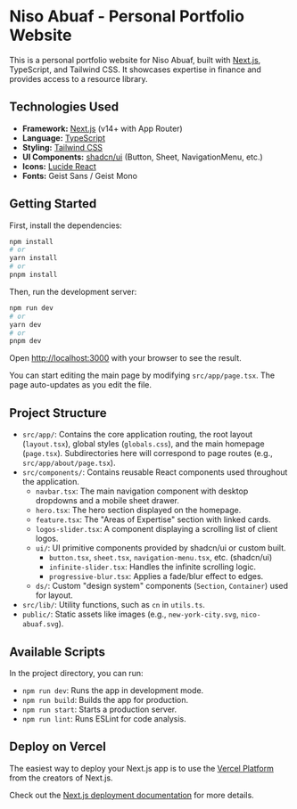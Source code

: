 # Niso Abuaf - Personal Portfolio Website

This is a personal portfolio website for Niso Abuaf, built with [Next.js](https://nextjs.org/), TypeScript, and Tailwind CSS. It showcases expertise in finance and provides access to a resource library.

## Technologies Used

*   **Framework:** [Next.js](https://nextjs.org/) (v14+ with App Router)
*   **Language:** [TypeScript](https://www.typescriptlang.org/)
*   **Styling:** [Tailwind CSS](https://tailwindcss.com/)
*   **UI Components:** [shadcn/ui](https://ui.shadcn.com/) (Button, Sheet, NavigationMenu, etc.)
*   **Icons:** [Lucide React](https://lucide.dev/)
*   **Fonts:** Geist Sans / Geist Mono

## Getting Started

First, install the dependencies:

```bash
npm install
# or
yarn install
# or
pnpm install
```

Then, run the development server:

```bash
npm run dev
# or
yarn dev
# or
pnpm dev
```

Open [http://localhost:3000](http://localhost:3000) with your browser to see the result.

You can start editing the main page by modifying `src/app/page.tsx`. The page auto-updates as you edit the file.

## Project Structure

*   `src/app/`: Contains the core application routing, the root layout (`layout.tsx`), global styles (`globals.css`), and the main homepage (`page.tsx`). Subdirectories here will correspond to page routes (e.g., `src/app/about/page.tsx`).
*   `src/components/`: Contains reusable React components used throughout the application.
    *   `navbar.tsx`: The main navigation component with desktop dropdowns and a mobile sheet drawer.
    *   `hero.tsx`: The hero section displayed on the homepage.
    *   `feature.tsx`: The "Areas of Expertise" section with linked cards.
    *   `logos-slider.tsx`: A component displaying a scrolling list of client logos.
    *   `ui/`: UI primitive components provided by shadcn/ui or custom built.
        *   `button.tsx`, `sheet.tsx`, `navigation-menu.tsx`, etc. (shadcn/ui)
        *   `infinite-slider.tsx`: Handles the infinite scrolling logic.
        *   `progressive-blur.tsx`: Applies a fade/blur effect to edges.
    *   `ds/`: Custom "design system" components (`Section`, `Container`) used for layout.
*   `src/lib/`: Utility functions, such as `cn` in `utils.ts`.
*   `public/`: Static assets like images (e.g., `new-york-city.svg`, `nico-abuaf.svg`).

## Available Scripts

In the project directory, you can run:

*   `npm run dev`: Runs the app in development mode.
*   `npm run build`: Builds the app for production.
*   `npm run start`: Starts a production server.
*   `npm run lint`: Runs ESLint for code analysis.

## Deploy on Vercel

The easiest way to deploy your Next.js app is to use the [Vercel Platform](https://vercel.com/new?utm_medium=default-template&filter=next.js&utm_source=create-next-app&utm_campaign=create-next-app-readme) from the creators of Next.js.

Check out the [Next.js deployment documentation](https://nextjs.org/docs/app/building-your-application/deploying) for more details.
